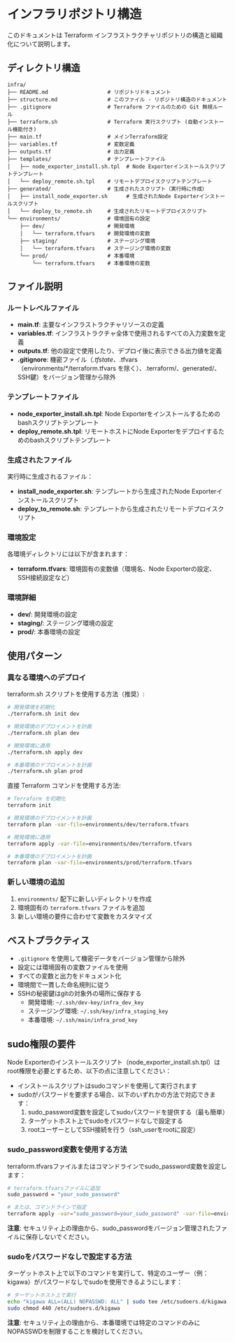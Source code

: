 # インフラリポジトリ構造

このドキュメントは Terraform インフラストラクチャリポジトリの構造と組織化について説明します。

## ディレクトリ構造

```
infra/
├── README.md                   # リポジトリドキュメント
├── structure.md                # このファイル - リポジトリ構造のドキュメント
├── .gitignore                  # Terraform ファイルのための Git 無視ルール
├── terraform.sh                # Terraform 実行スクリプト (自動インストール機能付き)
├── main.tf                     # メインTerraform設定
├── variables.tf                # 変数定義
├── outputs.tf                  # 出力定義
├── templates/                  # テンプレートファイル
│   ├── node_exporter_install.sh.tpl  # Node Exporterインストールスクリプトテンプレート
│   └── deploy_remote.sh.tpl    # リモートデプロイスクリプトテンプレート
├── generated/                  # 生成されたスクリプト（実行時に作成）
│   ├── install_node_exporter.sh      # 生成されたNode Exporterインストールスクリプト
│   └── deploy_to_remote.sh     # 生成されたリモートデプロイスクリプト
└── environments/               # 環境固有の設定
    ├── dev/                    # 開発環境
    │   └── terraform.tfvars    # 開発環境の変数
    ├── staging/                # ステージング環境
    │   └── terraform.tfvars    # ステージング環境の変数
    └── prod/                   # 本番環境
        └── terraform.tfvars    # 本番環境の変数
```

## ファイル説明

### ルートレベルファイル

- **main.tf**: 主要なインフラストラクチャリソースの定義
- **variables.tf**: インフラストラクチャ全体で使用されるすべての入力変数を定義
- **outputs.tf**: 他の設定で使用したり、デプロイ後に表示できる出力値を定義
- **.gitignore**: 機密ファイル（*.tfstate、*.tfvars（environments/*/terraform.tfvars を除く）、.terraform/、generated/、SSH鍵）をバージョン管理から除外

### テンプレートファイル

- **node_exporter_install.sh.tpl**: Node Exporterをインストールするためのbashスクリプトテンプレート
- **deploy_remote.sh.tpl**: リモートホストにNode Exporterをデプロイするためのbashスクリプトテンプレート

### 生成されたファイル

実行時に生成されるファイル：
- **install_node_exporter.sh**: テンプレートから生成されたNode Exporterインストールスクリプト
- **deploy_to_remote.sh**: テンプレートから生成されたリモートデプロイスクリプト

### 環境設定

各環境ディレクトリには以下が含まれます：
- **terraform.tfvars**: 環境固有の変数値（環境名、Node Exporterの設定、SSH接続設定など）

### 環境詳細

- **dev/**: 開発環境の設定
- **staging/**: ステージング環境の設定
- **prod/**: 本番環境の設定

## 使用パターン

### 異なる環境へのデプロイ

terraform.sh スクリプトを使用する方法（推奨）:

```bash
# 開発環境を初期化
./terraform.sh init dev

# 開発環境のデプロイメントを計画
./terraform.sh plan dev

# 開発環境に適用
./terraform.sh apply dev

# 本番環境のデプロイメントを計画
./terraform.sh plan prod
```

直接 Terraform コマンドを使用する方法:

```bash
# Terraform を初期化
terraform init

# 開発環境のデプロイメントを計画
terraform plan -var-file=environments/dev/terraform.tfvars

# 開発環境に適用
terraform apply -var-file=environments/dev/terraform.tfvars

# 本番環境のデプロイメントを計画
terraform plan -var-file=environments/prod/terraform.tfvars
```

### 新しい環境の追加

1. `environments/` 配下に新しいディレクトリを作成
2. 環境固有の `terraform.tfvars` ファイルを追加
3. 新しい環境の要件に合わせて変数をカスタマイズ

## ベストプラクティス

- `.gitignore` を使用して機密データをバージョン管理から除外
- 設定には環境固有の変数ファイルを使用
- すべての変数と出力をドキュメント化
- 環境間で一貫した命名規則に従う
- SSHの秘密鍵はgitの対象外の場所に保存する
  - 開発環境: `~/.ssh/dev-key/infra_dev_key`
  - ステージング環境: `~/.ssh/key/infra_staging_key`
  - 本番環境: `~/.ssh/main/infra_prod_key`

## sudo権限の要件

Node Exporterのインストールスクリプト（node_exporter_install.sh.tpl）はroot権限を必要とするため、以下の点に注意してください：

- インストールスクリプトはsudoコマンドを使用して実行されます
- sudoがパスワードを要求する場合、以下のいずれかの方法で対応できます：
  1. sudo_password変数を設定してsudoパスワードを提供する（最も簡単）
  2. ターゲットホスト上でsudoをパスワードなしで設定する
  3. rootユーザーとしてSSH接続を行う（ssh_userをrootに設定）

### sudo_password変数を使用する方法

terraform.tfvarsファイルまたはコマンドラインでsudo_password変数を設定します：

```bash
# terraform.tfvarsファイルに追加
sudo_password = "your_sudo_password"

# または、コマンドラインで指定
terraform apply -var="sudo_password=your_sudo_password" -var-file=environments/dev/terraform.tfvars
```

**注意**: セキュリティ上の理由から、sudo_passwordをバージョン管理されたファイルに保存しないでください。

### sudoをパスワードなしで設定する方法

ターゲットホスト上で以下のコマンドを実行して、特定のユーザー（例：kigawa）がパスワードなしでsudoを使用できるようにします：

```bash
# ターゲットホスト上で実行
echo "kigawa ALL=(ALL) NOPASSWD: ALL" | sudo tee /etc/sudoers.d/kigawa
sudo chmod 440 /etc/sudoers.d/kigawa
```

**注意**: セキュリティ上の理由から、本番環境では特定のコマンドのみにNOPASSWDを制限することを検討してください。